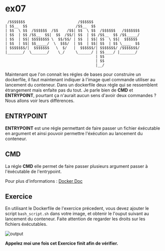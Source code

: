 # ex07

```
 /$$$$$$$                        /$$$$$$
| $$__  $$                      /$$__  $$
| $$  \ $$  /$$$$$$  /$$    /$$| $$  \ $$  /$$$$$$   /$$$$$$$
| $$  | $$ /$$__  $$|  $$  /$$/| $$  | $$ /$$__  $$ /$$_____/
| $$  | $$| $$$$$$$$ \  $$/$$/ | $$  | $$| $$  \ $$|  $$$$$$
| $$  | $$| $$_____/  \  $$$/  | $$  | $$| $$  | $$ \____  $$
| $$$$$$$/|  $$$$$$$   \  $/   |  $$$$$$/| $$$$$$$/ /$$$$$$$/
|_______/  \_______/    \_/     \______/ | $$____/ |_______/
                                         | $$
                                         | $$
                                         |__/
```


Maintenant que l'on connait les régles de bases pour construire un dockerfile, il faut maintenant indiquer à l'image quel commande utiliser au lancement du conteneur. Dans un dockerfile deux régle qui se ressemblent étrangement mais enfaite pas du tout.
Je parle bien de **CMD** et **ENTRYPOINT**, pourtant ça n'aurait aucun sens d'avoir deux commandes ? Nous allons voir leurs différences.

## ENTRYPOINT

**ENTRYPOINT** est une régle permettant de faire passer un fichier éxécutable en argument et ainsi pouvoir permettre l'éxécution au lancement du conteneur.
 
## CMD

La régle **CMD** elle permet de faire passer plusieurs argument passer à l'éxécutable de l'entrypoint.

Pour plus d'informations : [Docker Doc](https://docs.docker.com/engine/reference/builder/)

## Exercice
En utilisant le Dockerfile de l'exercice précedent, vous devez ajouter le script `bash_script.sh` dans votre image, et obtenir le l'ouput suivant au lancement du conteneur. Faite attention de regarder les droits sur les fichiers éxécutables.

![output](https://puu.sh/CIsdS/cbb1529db6.png)

**Appelez moi une fois cet Exercice finit afin de vérifier.**
